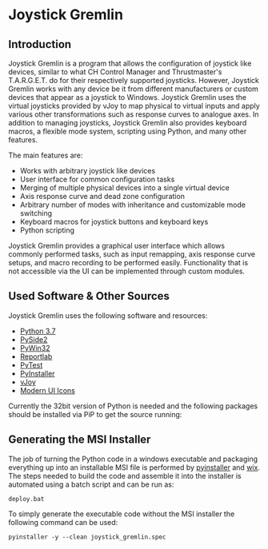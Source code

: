 Joystick Gremlin
================

Introduction
------------

Joystick Gremlin is a program that allows the configuration of joystick like
devices, similar to what CH Control Manager and Thrustmaster's T.A.R.G.E.T. do
for their respectively supported joysticks. However, Joystick Gremlin works
with any device be it from different manufacturers or custom devices that
appear as a joystick to Windows. Joystick Gremlin uses the virtual joysticks
provided by vJoy to map physical to virtual inputs and apply various other
transformations such as response curves to analogue axes. In addition to
managing joysticks, Joystick Gremlin also provides keyboard macros, a flexible
mode system, scripting using Python, and many other features.

The main features are:
- Works with arbitrary joystick like devices
- User interface for common configuration tasks
- Merging of multiple physical devices into a single virtual device
- Axis response curve and dead zone configuration
- Arbitrary number of modes with inheritance and customizable mode switching
- Keyboard macros for joystick buttons and keyboard keys
- Python scripting

Joystick Gremlin provides a graphical user interface which allows commonly
performed tasks, such as input remapping, axis response curve setups, and macro
recording to be performed easily. Functionality that is not accessible via the
UI can be implemented through custom modules. 


Used Software & Other Sources
-----------------------------
Joystick Gremlin uses the following software and resources:

- [Python 3.7](https://www.python.org)
- [PySide2](https://www.qt.io/qt-for-python)
- [PyWin32](http://sourceforge.net/projects/pywin32)
- [Reportlab](https://www.reportlab.com/)
- [PyTest](https://docs.pytest.org/en/latest/)
- [PyInstaller](http://www.pyinstaller.org/)
- [vJoy](http://vjoystick.sourceforge.net)
- [Modern UI Icons](http://modernuiicons.com/)

Currently the 32bit version of Python is needed and the following packages
should be installed via PiP to get the source running:
 

Generating the MSI Installer
----------------------------

The job of turning the Python code in a windows executable and
packaging everything up into an installable MSI file is performed
by [pyinstaller](http://www.pyinstaller.org/) and
[wix](http://wixtoolset.org/). The steps needed to build the code
and assemble it into the installer is automated using a batch
script and can be run as:
  ```
  deploy.bat
  ```
To simply generate the executable code without the MSI installer the
following command can be used:
  ```
  pyinstaller -y --clean joystick_gremlin.spec
  ```
